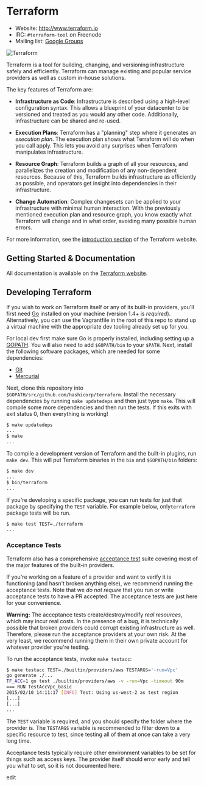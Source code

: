 Terraform
=========

- Website: http://www.terraform.io
- IRC: `#terraform-tool` on Freenode
- Mailing list: [Google Groups](http://groups.google.com/group/terraform-tool)

![Terraform](https://raw.githubusercontent.com/hashicorp/terraform/master/website/source/assets/images/readme.png)

Terraform is a tool for building, changing, and versioning infrastructure safely and efficiently. Terraform can manage existing and popular service providers as well as custom in-house solutions.

The key features of Terraform are:

- **Infrastructure as Code**: Infrastructure is described using a high-level configuration syntax. This allows a blueprint of your datacenter to be versioned and treated as you would any other code. Additionally, infrastructure can be shared and re-used.

- **Execution Plans**: Terraform has a "planning" step where it generates an *execution plan*. The execution plan shows what Terraform will do when you call apply. This lets you avoid any surprises when Terraform manipulates infrastructure.

- **Resource Graph**: Terraform builds a graph of all your resources, and parallelizes the creation and modification of any non-dependent resources. Because of this, Terraform builds infrastructure as efficiently as possible, and operators get insight into dependencies in their infrastructure.

- **Change Automation**: Complex changesets can be applied to your infrastructure with minimal human interaction. With the previously mentioned execution plan and resource graph, you know exactly what Terraform will change and in what order, avoiding many possible human errors.

For more information, see the [introduction section](http://www.terraform.io/intro) of the Terraform website.

Getting Started & Documentation
-------------------------------

All documentation is available on the [Terraform website](http://www.terraform.io).

Developing Terraform
--------------------

If you wish to work on Terraform itself or any of its built-in providers, you'll first need [Go](http://www.golang.org) installed on your machine (version 1.4+ is *required*). Alternatively, you can use the Vagrantfile in the root of this repo to stand up a virtual machine with the appropriate dev tooling already set up for you.

For local dev first make sure Go is properly installed, including setting up a [GOPATH](http://golang.org/doc/code.html#GOPATH). You will also need to add `$GOPATH/bin` to your `$PATH`. Next, install the following software packages, which are needed for some dependencies:

- [Git](http://git-scm.com/)
- [Mercurial](http://mercurial.selenic.com/)

Next, clone this repository into `$GOPATH/src/github.com/hashicorp/terraform`. Install the necessary dependencies by running `make updatedeps` and then just type `make`. This will compile some more dependencies and then run the tests. If this exits with exit status 0, then everything is working!

```sh
$ make updatedeps
...
$ make
...
```

To compile a development version of Terraform and the built-in plugins, run `make dev`. This will put Terraform binaries in the `bin` and `$GOPATH/bin` folders:

```sh
$ make dev
...
$ bin/terraform
...
```

If you're developing a specific package, you can run tests for just that package by specifying the `TEST` variable. For example below, only`terraform` package tests will be run.

```sh
$ make test TEST=./terraform
...
```

### Acceptance Tests

Terraform also has a comprehensive [acceptance test](http://en.wikipedia.org/wiki/Acceptance_testing) suite covering most of the major features of the built-in providers.

If you're working on a feature of a provider and want to verify it is functioning (and hasn't broken anything else), we recommend running the acceptance tests. Note that we *do not require* that you run or write acceptance tests to have a PR accepted. The acceptance tests are just here for your convenience.

**Warning:** The acceptance tests create/destroy/modify *real resources*, which may incur real costs. In the presence of a bug, it is technically possible that broken providers could corrupt existing infrastructure as well. Therefore, please run the acceptance providers at your own risk. At the very least, we recommend running them in their own private account for whatever provider you're testing.

To run the acceptance tests, invoke `make testacc`:

```sh
$ make testacc TEST=./builtin/providers/aws TESTARGS='-run=Vpc'
go generate ./...
TF_ACC=1 go test ./builtin/providers/aws -v -run=Vpc -timeout 90m
=== RUN TestAccVpc_basic
2015/02/10 14:11:17 [INFO] Test: Using us-west-2 as test region
[...]
[...]
...
```

The `TEST` variable is required, and you should specify the folder where the provider is. The `TESTARGS` variable is recommended to filter down to a specific resource to test, since testing all of them at once can take a very long time.

Acceptance tests typically require other environment variables to be set for things such as access keys. The provider itself should error early and tell you what to set, so it is not documented here.

edit
